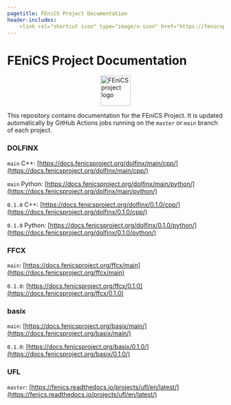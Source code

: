 ```yaml
---
pagetitle: FEniCS Project Documentation
header-includes:
    <link rel="shortcut icon" type="image/x-icon" href="https://fenicsproject.org/favicon.ico"/>
---
```

# FEniCS Project Documentation

<img style="display: block; margin: 0 auto; width: 70px;" src="https://fenicsproject.org/pub/graphics/fenics_logo.svg" alt="FEniCS project logo">

This repository contains documentation for the FEniCS Project.
It is updated automatically by GitHub Actions jobs running on
the `master` or `main` branch of each project.

### DOLFINX
`main` C++: [https://docs.fenicsproject.org/dolfinx/main/cpp/](https://docs.fenicsproject.org/dolfinx/main/cpp/)

`main` Python: [https://docs.fenicsproject.org/dolfinx/main/python/](https://docs.fenicsproject.org/dolfinx/main/python/)

`0.1.0` C++: [https://docs.fenicsproject.org/dolfinx/0.1.0/cpp/](https://docs.fenicsproject.org/dolfinx/0.1.0/cpp/)

`0.1.0` Python: [https://docs.fenicsproject.org/dolfinx/0.1.0/python/](https://docs.fenicsproject.org/dolfinx/0.1.0/python/)

### FFCX
`main`: [https://docs.fenicsproject.org/ffcx/main](https://docs.fenicsproject.org/ffcx/main)

`0.1.0`: [https://docs.fenicsproject.org/ffcx/0.1.0](https://docs.fenicsproject.org/ffcx/0.1.0)

### basix
`main`: [https://docs.fenicsproject.org/basix/main/](https://docs.fenicsproject.org/basix/main/)

`0.1.0`: [https://docs.fenicsproject.org/basix/0.1.0/](https://docs.fenicsproject.org/basix/0.1.0/)

### UFL
`master`: [https://fenics.readthedocs.io/projects/ufl/en/latest/](https://fenics.readthedocs.io/projects/ufl/en/latest/)
